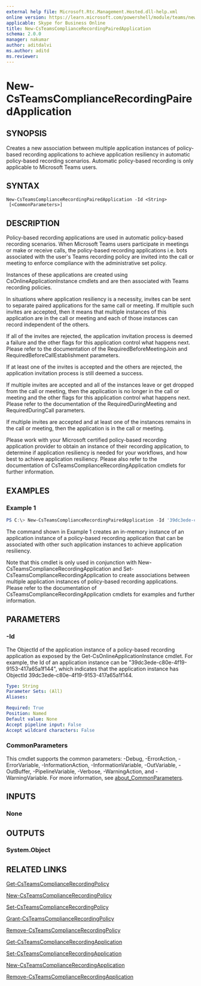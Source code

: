 ```yaml
---
external help file: Microsoft.Rtc.Management.Hosted.dll-help.xml
online version: https://learn.microsoft.com/powershell/module/teams/new-csteamscompliancerecordingpairedapplication
applicable: Skype for Business Online
title: New-CsTeamsComplianceRecordingPairedApplication
schema: 2.0.0
manager: nakumar
author: aditdalvi
ms.author: aditd
ms.reviewer:
---
```


# New-CsTeamsComplianceRecordingPairedApplication

## SYNOPSIS
Creates a new association between multiple application instances of policy-based recording applications to achieve application resiliency in automatic policy-based recording scenarios.
Automatic policy-based recording is only applicable to Microsoft Teams users.

## SYNTAX

```
New-CsTeamsComplianceRecordingPairedApplication -Id <String>
 [<CommonParameters>]
```

## DESCRIPTION
Policy-based recording applications are used in automatic policy-based recording scenarios.
When Microsoft Teams users participate in meetings or make or receive calls, the policy-based recording applications i.e. bots associated with the user's Teams recording policy are invited into the call or meeting to enforce compliance with the administrative set policy.

Instances of these applications are created using CsOnlineApplicationInstance cmdlets and are then associated with Teams recording policies.

In situations where application resiliency is a necessity, invites can be sent to separate paired applications for the same call or meeting.
If multiple such invites are accepted, then it means that multiple instances of this application are in the call or meeting and each of those instances can record independent of the others.

If all of the invites are rejected, the application invitation process is deemed a failure and the other flags for this application control what happens next.
Please refer to the documentation of the RequiredBeforeMeetingJoin and RequiredBeforeCallEstablishment parameters.

If at least one of the invites is accepted and the others are rejected, the application invitation process is still deemed a success.

If multiple invites are accepted and all of the instances leave or get dropped from the call or meeting, then the application is no longer in the call or meeting and the other flags for this application control what happens next.
Please refer to the documentation of the RequiredDuringMeeting and RequiredDuringCall parameters.

If multiple invites are accepted and at least one of the instances remains in the call or meeting, then the application is in the call or meeting.

Please work with your Microsoft certified policy-based recording application provider to obtain an instance of their recording application, to determine if application resiliency is needed for your workflows, and how best to achieve application resiliency.
Please also refer to the documentation of CsTeamsComplianceRecordingApplication cmdlets for further information.

## EXAMPLES

### Example 1
```powershell
PS C:\> New-CsTeamsComplianceRecordingPairedApplication -Id '39dc3ede-c80e-4f19-9153-417a65a1f144'
```

The command shown in Example 1 creates an in-memory instance of an application instance of a policy-based recording application that can be associated with other such application instances to achieve application resiliency.

Note that this cmdlet is only used in conjunction with New-CsTeamsComplianceRecordingApplication and Set-CsTeamsComplianceRecordingApplication to create associations between multiple application instances of policy-based recording applications.
Please refer to the documentation of CsTeamsComplianceRecordingApplication cmdlets for examples and further information.

## PARAMETERS

### -Id
The ObjectId of the application instance of a policy-based recording application as exposed by the Get-CsOnlineApplicationInstance cmdlet.
For example, the Id of an application instance can be \"39dc3ede-c80e-4f19-9153-417a65a1f144\", which indicates that the application instance has ObjectId 39dc3ede-c80e-4f19-9153-417a65a1f144.

```yaml
Type: String
Parameter Sets: (All)
Aliases:

Required: True
Position: Named
Default value: None
Accept pipeline input: False
Accept wildcard characters: False
```

### CommonParameters
This cmdlet supports the common parameters: -Debug, -ErrorAction, -ErrorVariable, -InformationAction, -InformationVariable, -OutVariable, -OutBuffer, -PipelineVariable, -Verbose, -WarningAction, and -WarningVariable. For more information, see [about_CommonParameters](http://go.microsoft.com/fwlink/?LinkID=113216).

## INPUTS

### None

## OUTPUTS

### System.Object

## RELATED LINKS

[Get-CsTeamsComplianceRecordingPolicy](https://learn.microsoft.com/powershell/module/teams/get-csteamscompliancerecordingpolicy?view=teams-ps)

[New-CsTeamsComplianceRecordingPolicy](https://learn.microsoft.com/powershell/module/teams/new-csteamscompliancerecordingpolicy?view=teams-ps)

[Set-CsTeamsComplianceRecordingPolicy](https://learn.microsoft.com/powershell/module/teams/set-csteamscompliancerecordingpolicy?view=teams-ps)

[Grant-CsTeamsComplianceRecordingPolicy](https://learn.microsoft.com/powershell/module/teams/grant-csteamscompliancerecordingpolicy?view=teams-ps)

[Remove-CsTeamsComplianceRecordingPolicy](https://learn.microsoft.com/powershell/module/teams/remove-csteamscompliancerecordingpolicy?view=teams-ps)

[Get-CsTeamsComplianceRecordingApplication](https://learn.microsoft.com/powershell/module/teams/get-csteamscompliancerecordingapplication?view=teams-ps)

[Set-CsTeamsComplianceRecordingApplication](https://learn.microsoft.com/powershell/module/teams/set-csteamscompliancerecordingapplication?view=teams-ps)

[New-CsTeamsComplianceRecordingApplication](https://learn.microsoft.com/powershell/module/teams/new-csteamscompliancerecordingapplication?view=teams-ps)

[Remove-CsTeamsComplianceRecordingApplication](https://learn.microsoft.com/powershell/module/teams/remove-csteamscompliancerecordingapplication?view=teams-ps)
